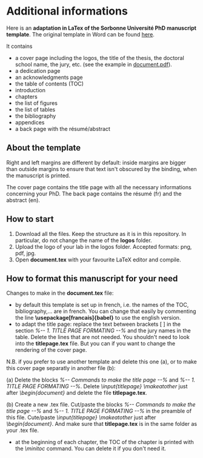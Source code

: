 # Additional informations

Here is an **adaptation in LaTex of the Sorbonne Université PhD manuscript template**. The original template in Word can be found [here](https://www.sorbonne-universite.fr/le-doctorat/demarches-administratives/soutenance). 

It contains 
* a cover page including the logos, the title of the thesis, the doctoral school name, the jury, etc. (see the example in [document.pdf](https://github.com/apepiot/SU-thesis-template/blob/main/document.pdf)).
* a dedication page
* an acknowledgments page
* the table of contents (TOC)
* introduction
* chapters 
* the list of figures
* the list of tables
* the bibliography
* appendices
* a back page with the résumé/abstract

## About the template

Right and left margins are different by default: inside margins are bigger than outside margins to ensure that text isn't obscured by the binding, when the manuscript is printed.

The cover page contains the title page with all the necessary informations concerning your PhD.
The back page contains the résumé (fr) and the abstract (en).

## How to start
1. Download all the files. Keep the structure as it is in this repository. In particular, do not change the name of the **logos** folder.
2. Upload the logo of your lab in the logos folder. Accepted formats: png, pdf, jpg.
3. Open **document.tex** with your favourite LaTeX editor and compile.


## How to format this manuscript for your need 
Changes to make in the **document.tex** file:
* by default this template is set up in french, i.e. the names of the TOC, bibliography,... are in french. You can change that easily by commenting the line **\usepackage[francais]{babel}** to use the english version.
* to adapt the title page: replace the text between brackets [ ] in the section _%-- 1. TITLE PAGE FORMATING --%_ and the jury names in the table. Delete the lines that are not needed.
You shouldn't need to look into the **titlepage.tex** file. But you can if you want to change the rendering of the cover page.
  
N.B. if you prefer to use another template and delete this one (a), or to make this cover page separatly in another file (b):

(a) Delete the blocks _%-- Commands to make the title page --%_ and _%-- 1. TITLE PAGE FORMATING --%_. Delete _\input{titlepage} \makeatother_ just after _\begin{document}_ and delete the file **titlepage.tex**.

(b) Create a new .tex file. Cut/paste the blocks _%-- Commands to make the title page --%_ and _%-- 1. TITLE PAGE FORMATING --%_ in the preamble of this file. Cute/paste  _\input{titlepage} \makeatother_ just after _\begin{document}_. And make sure that **titlepage.tex** is in the same folder as your .tex file.

* at the beginning of each chapter, the TOC of the chapter is printed with the _\minitoc_ command. You can delete it if you don't need it.


